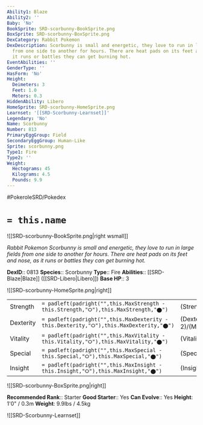 ```yaml
---
Ability1: Blaze
Ability2: ''
Baby: 'No'
BookSprite: SRD-scorbunny-BookSprite.png
BoxSprite: SRD-scorbunny-BoxSprite.png
DexCategory: Rabbit Pokemon
DexDescription: Scorbunny is small and energetic, they love to run in large fields
  from one side to another for hours. There are heat pads on its feet and nose, as
  it runs or battles they can get burning hot.
EventAbilities: ''
GenderType: ''
HasForm: 'No'
Height:
  Deimeters: 3
  Feet: 1.0
  Meters: 0.3
HiddenAbility: Libero
HomeSprite: SRD-scorbunny-HomeSprite.png
Learnset: '[[SRD-Scorbunny-Learnset]]'
Legendary: 'No'
Name: Scorbunny
Number: 813
PrimaryEggGroup: Field
SecondaryEggGroup: Human-Like
Sprite: scorbunny.png
Type1: Fire
Type2: ''
Weight:
  Hectograms: 45
  Kilograms: 4.5
  Pounds: 9.9
---
```


#PokeroleSRD/Pokedex

# `= this.name`

![[SRD-scorbunny-BookSprite.png|right wsmall]]

*Rabbit Pokemon*
*Scorbunny is small and energetic, they love to run in large fields from one side to another for hours. There are heat pads on its feet and nose, as it runs or battles they can get burning hot.*

**DexID**:: 0813
**Species**:: Scorbunny
**Type**:: Fire
**Abilities**:: [[SRD-Blaze|Blaze]] ([[SRD-Libero|Libero]])
**Base HP**:: 3

![[SRD-scorbunny-HomeSprite.png|right]]

|           |                                                                                        |                                          |
| --------- | -------------------------------------------------------------------------------------- | ---------------------------------------- |
| Strength  | `= padleft(padright("",this.MaxStrength - this.Strength,"⭘"),this.MaxStrength,"⬤")`    | (Strength::2)/(MaxStrength::5)   |
| Dexterity | `= padleft(padright("",this.MaxDexterity - this.Dexterity,"⭘"),this.MaxDexterity,"⬤")` | (Dexterity:: 2)/(MaxDexterity::4) |
| Vitality  | `= padleft(padright("",this.MaxVitality - this.Vitality,"⭘"),this.MaxVitality,"⬤")`    | (Vitality::1)/(MaxVitality::3)   |
| Special   | `= padleft(padright("",this.MaxSpecial - this.Special,"⭘"),this.MaxSpecial,"⬤")`       | (Special::1)/(MaxSpecial::3)     |
| Insight   | `= padleft(padright("",this.MaxInsight - this.Insight,"⭘"),this.MaxInsight,"⬤")`       | (Insight::1)/(MaxInsight::3)     |

![[SRD-scorbunny-BoxSprite.png|right]]

**Recommended Rank**:: Starter
**Good Starter**:: Yes
**Can Evolve**:: Yes
**Height**: 1'0" / 0.3m
**Weight**: 9.9lbs / 4.5kg

![[SRD-Scorbunny-Learnset]]
